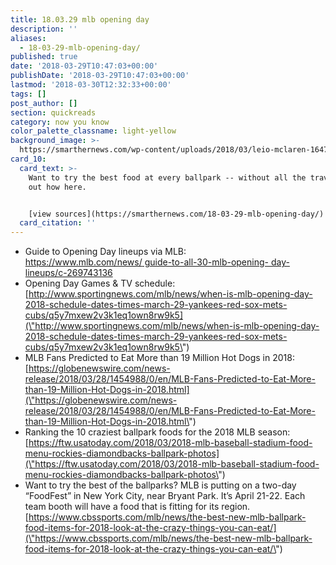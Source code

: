 ```yaml
---
title: 18.03.29 mlb opening day
description: ''
aliases:
  - 18-03-29-mlb-opening-day/
published: true
date: '2018-03-29T10:47:03+00:00'
publishDate: '2018-03-29T10:47:03+00:00'
lastmod: '2018-03-30T12:32:33+00:00'
tags: []
post_author: []
section: quickreads
category: now you know
color_palette_classname: light-yellow
background_image: >-
  https://smarthernews.com/wp-content/uploads/2018/03/leio-mclaren-164707-unsplash-scaled.jpg
card_10:
  card_text: >-
    Want to try the best food at every ballpark -- without all the travel? Find
    out how here.


    [view sources](https://smarthernews.com/18-03-29-mlb-opening-day/)
  card_citation: ''
---
```

*   Guide to Opening Day lineups via MLB:  
    [https://www.mlb.com/news/ guide-to-all-30-mlb-opening- day-lineups/c-269743136](\"https://www.mlb.com/news/)
*   Opening Day Games & TV schedule:  
    [http://www.sportingnews.com/mlb/news/when-is-mlb-opening-day-2018-schedule-dates-times-march-29-yankees-red-sox-mets-cubs/q5y7mxew2v3k1eq1own8rw9k5](\"http://www.sportingnews.com/mlb/news/when-is-mlb-opening-day-2018-schedule-dates-times-march-29-yankees-red-sox-mets-cubs/q5y7mxew2v3k1eq1own8rw9k5\")
*   MLB Fans Predicted to Eat More than 19 Million Hot Dogs in 2018:  
    [https://globenewswire.com/news-release/2018/03/28/1454988/0/en/MLB-Fans-Predicted-to-Eat-More-than-19-Million-Hot-Dogs-in-2018.html](\"https://globenewswire.com/news-release/2018/03/28/1454988/0/en/MLB-Fans-Predicted-to-Eat-More-than-19-Million-Hot-Dogs-in-2018.html\")
*   Ranking the 10 craziest ballpark foods for the 2018 MLB season:  
    [https://ftw.usatoday.com/2018/03/2018-mlb-baseball-stadium-food-menu-rockies-diamondbacks-ballpark-photos](\"https://ftw.usatoday.com/2018/03/2018-mlb-baseball-stadium-food-menu-rockies-diamondbacks-ballpark-photos\")
*   Want to try the best of the ballparks? MLB is putting on a two-day “FoodFest” in New York City, near Bryant Park. It’s April 21-22. Each team booth will have a food that is fitting for its region. [https://www.cbssports.com/mlb/news/the-best-new-mlb-ballpark-food-items-for-2018-look-at-the-crazy-things-you-can-eat/](\"https://www.cbssports.com/mlb/news/the-best-new-mlb-ballpark-food-items-for-2018-look-at-the-crazy-things-you-can-eat/\")